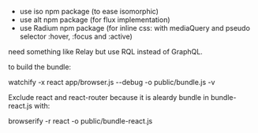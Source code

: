 - use iso npm package (to ease isomorphic)
- use alt npm package (for flux implementation)
- use Radium npm package (for inline css:
  with mediaQuery and pseudo selector :hover, :focus and :active)

need something like Relay but use RQL instead of GraphQL.

to build the bundle:

  watchify -x react  app/browser.js --debug -o public/bundle.js -v

Exclude react and react-router because it is aleardy bundle in bundle-react.js with:

  browserify -r react  -o public/bundle-react.js




